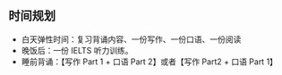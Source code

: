 
## 时间规划

- 白天弹性时间：复习背诵内容、一份写作、一份口语、一份阅读
- 晚饭后：一份 IELTS 听力训练。
- 睡前背诵：【写作 Part 1 + 口语 Part 2】或者【写作 Part2 + 口语 Part 1】




